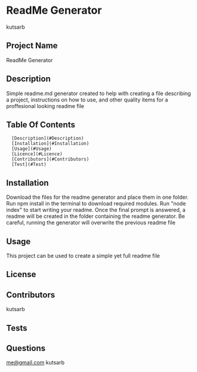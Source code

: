 # ReadMe Generator
  kutsarb

  ## Project Name

  ReadMe Generator

  ## Description

  Simple readme.md generator created to help with creating a file describing a project, instructions on how to use, and other quality items for a proffesional looking readme file

  ## Table Of Contents

      [Description](#Description)
      [Installation](#Installation)
      [Usage](#Usage)
      [Licence](#Licence)
      [Contributors](#Contributors)
      [Test](#Test)

  ## Installation

  Download the files for the readme generator and place them in one folder. Run npm install in the terminal to download required modules. Run "node index" to start writing your readme. Once the final prompt is answered, a readme will be created in the folder containing the readme generator. Be careful, running the generator will overwrite the previous readme file

  ## Usage

  This project can be used to create a simple yet full readme file

  ## License

  

  ## Contributors

  kutsarb

  ## Tests
  

  ## Questions

  me@gmail.com
  kutsarb

